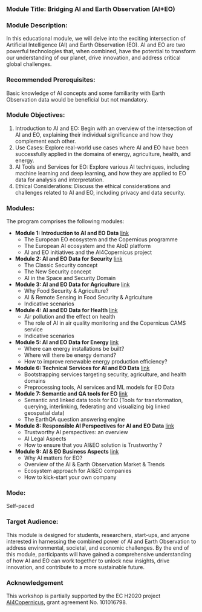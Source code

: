 ### Module Title: Bridging AI and Earth Observation (AI+EO)

### Module Description:

In this educational module, we will delve into the exciting intersection of Artificial Intelligence (AI) and Earth Observation (EO). AI and EO are two powerful technologies that, when combined, have the potential to transform our understanding of our planet, drive innovation, and address critical global challenges.

### Recommended Prerequisites:

Basic knowledge of AI concepts and some familiarity with Earth Observation data would be beneficial but not mandatory.

### Module Objectives:

1. Introduction to AI and EO: Begin with an overview of the intersection of AI and EO, explaining their individual significance and how they complement each other.
2. Use Cases: Explore real-world use cases where AI and EO have been successfully applied in the domains of energy, agriculture, health, and energy.
3. AI Tools and Services for EO: Explore various AI techniques, including machine learning and deep learning, and how they are applied to EO data for analysis and interpretation.
4. Ethical Considerations: Discuss the ethical considerations and challenges related to AI and EO, including privacy and data security.

### Modules:

The program comprises the following modules:

* **Module 1: Introduction to AI and EO Data** [link](M01_Introduction_to_AI+EO.pdf)
  * The European EO ecosystem and the Copernicus programme
  * The European AI ecosystem and the AIoD platform
  * AI and EO initiatives and the AI4Copernicus project
* **Module 2: AI and EO Data for Security** [link](M02_AI+EO_4_Security.pdf)
  * The Classic Security concept
  * The New Security concept
  * AI in the Space and Security Domain
* **Module 3: AI and EO Data for Agriculture** [link](M03_AI+EO_4_Agriculture.pdf)
  * Why Food Security & Agriculture?
  * AI & Remote Sensing in Food Security & Agriculture
  * Indicative scenarios
* **Module 4: AI and EO Data for Health** [link](M04_AI+EO_4_Health.pdf)
  * Air pollution and the effect on health 
  * The role of AI in air quality monitoring and the Copernicus CAMS service
  * Indicative scenarios
* **Module 5: AI and EO Data for Energy** [link](M05_AI+EO_4_Energy.pdf)
  * Where can energy installations be built?
  * Where will there be energy demand?
  * How to improve renewable energy production efficiency?
* **Module 6: Technical Services for AI and EO Data** [link](M06_Bootstrapping_Services.pdf)
  * Bootstrapping services targeting security, agriculture, and health domains
  * Preprocessing tools, AI services and ML models for EO Data
* **Module 7: Semantic and QA tools for EO** [link](M07_Linked_Data_and_EarthQA.pdf)
  * Semantic and linked data tools for EO (Tools for transformation, querying, interlinking, federating and visualizing big linked geospatial data)
  * The EarthQA question answering engine
* **Module 8: Responsible AI Perspectives for AI and EO Data** [link](M08_Responsible_AI_perspectives.pdf)
  * Trustworthy AI perspectives: an overview 
  * AI Legal Aspects 
  * How to ensure that you AI&EO solution is Trustworthy ?
* **Module 9: AI & EO  Business Aspects** [link](M09_Business_perspectives_AI+EO.pdf)
  * Why AI matters for EO? 
  * Overview of the AI & Earth Observation Market & Trends 
  * Ecosystem approach for AI&EO companies  
  * How to kick-start your own company 

### Mode:

Self-paced

### Target Audience:

This module is designed for students, researchers, start-ups, and anyone interested in harnessing the combined power of AI and Earth Observation to address environmental, societal, and economic challenges.
By the end of this module, participants will have gained a comprehensive understanding of how AI and EO can work together to unlock new insights, drive innovation, and contribute to a more sustainable future.


### Acknowledgement

This workshop is partially supported by the EC H2020 project [AI4Copernicus](https://ai4copernicus-project.eu), grant agreement No. 101016798.


